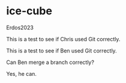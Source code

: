 # ice-cube
 Erdos2023

This is a test to see if Chris used Git correctly.

This is a test to see if Ben used Git correctly. 

Can Ben merge a branch correctly?

Yes, he can. 
